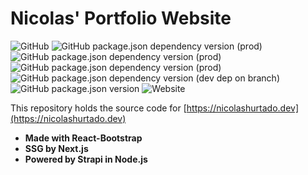 # Nicolas' Portfolio Website

![GitHub](https://img.shields.io/github/license/hniklass/nhweb)
![GitHub package.json dependency version (prod)](https://img.shields.io/github/package-json/dependency-version/hniklass/nhweb/next)
![GitHub package.json dependency version (prod)](https://img.shields.io/github/package-json/dependency-version/hniklass/nhweb/react)
![GitHub package.json dependency version (prod)](https://img.shields.io/github/package-json/dependency-version/hniklass/nhweb/react-bootstrap)
![GitHub package.json dependency version (dev dep on branch)](https://img.shields.io/github/package-json/dependency-version/hniklass/nhweb/dev/eslint-config-airbnb)
![GitHub package.json version](https://img.shields.io/github/package-json/v/hniklass/nhweb)
![Website](https://img.shields.io/website?url=https://nicolashurtado.dev)

This repository holds the source code for [https://nicolashurtado.dev](https://nicolashurtado.dev)

- **Made with React-Bootstrap**
- **SSG by Next.js**
- **Powered by Strapi in Node.js**